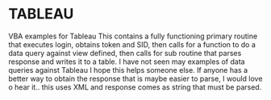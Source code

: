 # TABLEAU
VBA examples for Tableau
This contains a fully functioning primary routine that 
executes login, obtains token and SID, 
then calls for a function to do a data query against view defined, 
then calls for sub routine that parses response and writes it to a table.
I have not seen may examples of data queries against Tableau I hope this helps someone else.
If anyone has a better way to obtain the response that is maybe easier to parse, I would love o hear it.. this uses XML and response comes as string that must be parsed. 
